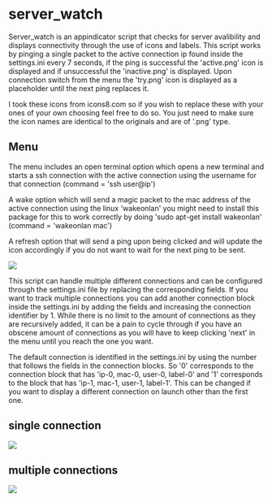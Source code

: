 # server_watch
Server_watch is an appindicator script that checks for server avalibility and displays connectivity through the use of icons and labels. This script works by pinging a single packet to the active connection ip found inside the settings.ini every 7 seconds, if the ping is successful the 'active.png' icon is displayed and if unsuccessful the 'inactive.png' is displayed. Upon connection switch from the menu the 'try.png' icon is displayed as a placeholder until the next ping replaces it. 

I took these icons from icons8.com so if you wish to replace these with your ones of your own choosing feel free to do so. You just need to make sure the icon names are identical to the originals and are of '.png' type.

Menu
--

The menu includes an open terminal option which opens a new terminal and starts a ssh connection with the active connection using the username for that connection (command  = 'ssh user@ip')

A wake option which will send a magic packet to the mac address of the active connection using the linux 'wakeonlan' you might need to install this package for this to work correctly by doing 'sudo apt-get install wakeonlan' (command = 'wakeonlan mac')

A refresh option that will send a ping upon being clicked and will update the icon accordingly if you do not want to wait for the next ping to be sent.

![](https://user-images.githubusercontent.com/64331791/91877366-e4969e80-ec4b-11ea-8be1-bc0e90ddba91.png)

This script can handle multiple different connections and can be configured through the settings.ini file by replacing the corresponding fields. If you want to track multiple connections you can add another connection block inside the settings.ini by adding the fields and increasing the connection identifier by 1. While there is no limit to the amount of connections as they are recursively added, it can be a pain to cycle through if you have an obscene amount of connections as you will have to keep clicking 'next' in the menu until you reach the one you want.

The default connection is identified in the settings.ini by using the number that follows the fields in the connection blocks. So '0' corresponds to the connection block that has 'ip-0, mac-0, user-0, label-0' and '1' corresponds to the block that has 'ip-1, mac-1, user-1, label-1'. This can be changed if you want to display a different connection on launch other than the first one.
 
single connection
--
![](https://user-images.githubusercontent.com/64331791/91896153-6398d080-ec66-11ea-9d7c-6195700c4a76.png)

multiple connections
--
![](https://user-images.githubusercontent.com/64331791/91896074-46fc9880-ec66-11ea-85e4-580fb3568746.png)






